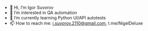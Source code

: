 - 👋 Hi, I’m Igor Suvorov
- 👀 I’m interested in QA automation
- 🌱 I’m currently learning Python UI/API autotests
- 📫 How to reach me: i.suvorov.2110@gmail.com, t.me/NigelDeluxe

<!---
NigelDeluxe/NigelDeluxe is a ✨ special ✨ repository because its `README.md` (this file) appears on your GitHub profile.
You can click the Preview link to take a look at your changes.
--->

